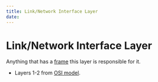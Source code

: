 ```yaml
---
title: Link/Network Interface Layer
date:
---
```


# Link/Network Interface Layer
Anything that has a [frame](2020-10-09--14-43-56Z--frame.md) this layer is responsible for it.
* Layers 1-2 from [OSI model](20201006074200-osi_7_layer.md).
